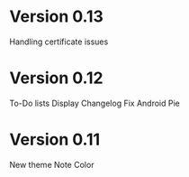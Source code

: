 # Version 0.13

Handling certificate issues

# Version 0.12

To-Do lists
Display Changelog
Fix Android Pie


# Version 0.11

New theme
Note Color